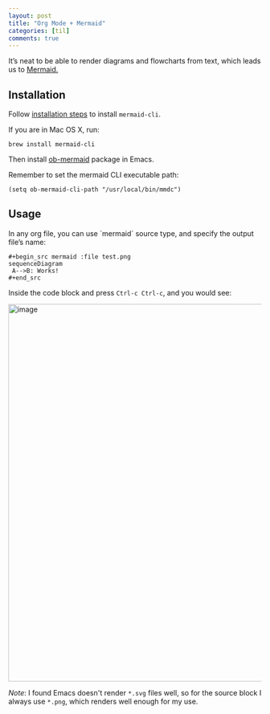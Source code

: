 ```yaml
---
layout: post
title: "Org Mode + Mermaid"
categories: [til]
comments: true
---
```



It&rsquo;s neat to be able to render diagrams and flowcharts from text, which leads us to  [Mermaid.](https://mermaid-js.github.io/mermaid/#/)

## Installation

Follow [installation steps](https://github.com/mermaid-js/mermaid-cli) to install `mermaid-cli`.

If you are in Mac OS X, run:

    brew install mermaid-cli

Then install [ob-mermaid](https://github.com/arnm/ob-mermaid) package in Emacs.

Remember to set the mermaid CLI executable path:

```elisp
(setq ob-mermaid-cli-path "/usr/local/bin/mmdc")
```

## Usage

In any org file, you can use \`mermaid\` source type, and specify the output file&rsquo;s name:

```
#+begin_src mermaid :file test.png
sequenceDiagram
 A-->B: Works!
#+end_src
```

Inside the code block and press `Ctrl-c Ctrl-c`, and you would see:

<img width="752" alt="image" src="https://user-images.githubusercontent.com/2715151/133936929-69157a43-d3c4-43f6-b4b8-3f81a29ebc5a.png">


*Note*: I found Emacs doesn't render `*.svg` files well, so for the source block I always use `*.png`, which renders well enough for my use. 